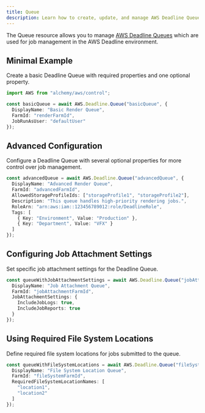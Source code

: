 ```yaml
---
title: Queue
description: Learn how to create, update, and manage AWS Deadline Queues using Alchemy Cloud Control.
---
```


The Queue resource allows you to manage [AWS Deadline Queues](https://docs.aws.amazon.com/deadline/latest/userguide/) which are used for job management in the AWS Deadline environment.

## Minimal Example

Create a basic Deadline Queue with required properties and one optional property.

```ts
import AWS from "alchemy/aws/control";

const basicQueue = await AWS.Deadline.Queue("basicQueue", {
  DisplayName: "Basic Render Queue",
  FarmId: "renderFarmId",
  JobRunAsUser: "defaultUser"
});
```

## Advanced Configuration

Configure a Deadline Queue with several optional properties for more control over job management.

```ts
const advancedQueue = await AWS.Deadline.Queue("advancedQueue", {
  DisplayName: "Advanced Render Queue",
  FarmId: "advancedFarmId",
  AllowedStorageProfileIds: ["storageProfile1", "storageProfile2"],
  Description: "This queue handles high-priority rendering jobs.",
  RoleArn: "arn:aws:iam::123456789012:role/DeadlineRole",
  Tags: [
    { Key: "Environment", Value: "Production" },
    { Key: "Department", Value: "VFX" }
  ]
});
```

## Configuring Job Attachment Settings

Set specific job attachment settings for the Deadline Queue.

```ts
const queueWithJobAttachmentSettings = await AWS.Deadline.Queue("jobAttachmentQueue", {
  DisplayName: "Job Attachment Queue",
  FarmId: "jobAttachmentFarmId",
  JobAttachmentSettings: {
    IncludeJobLogs: true,
    IncludeJobReports: true
  }
});
```

## Using Required File System Locations

Define required file system locations for jobs submitted to the queue.

```ts
const queueWithFileSystemLocations = await AWS.Deadline.Queue("fileSystemQueue", {
  DisplayName: "File System Location Queue",
  FarmId: "fileSystemFarmId",
  RequiredFileSystemLocationNames: [
    "location1",
    "location2"
  ]
});
```